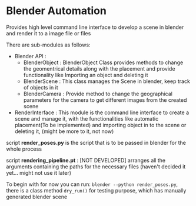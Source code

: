 # Blender Automation

Provides high level command line interface to develop a scene in blender and render
it to a image file or files

There are sub-modules as follows:
* Blender API :
	* BlenderObject : BlenderObject Class provides methods to change the geomentrical details along with the placement and provide functionality like Importing an object and deleting it
	* BlenderScene : This class manages the Scene in blender, keep track of objects in it
	* BlenderCamera : Provide method to change the geographical parameters for the camera to get different images from the created scene
* RenderInterface : This module is the command line interface to create a scene and manage it, with the functionalities like automatic placement(To be implemented) and importing object in to the scene or deleting it, (might be more to it, not now)


script __render\_poses.py__ is the script that is to be passed in blender for the whole process

script __rendering\_pipeline.pt__ : [NOT DEVELOPED] arranges all the arguments containing the paths for the necessary files (haven't decided it yet... might not use it later)

To begin with for now you can run: `blender --python render_poses.py`, there is a class method `dry_run()` for testing purpose, which has manually generated blender scene